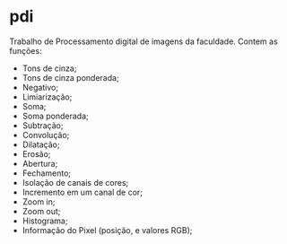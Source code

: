 # pdi
Trabalho de Processamento digital de imagens da faculdade.
Contem as funções:
* Tons de cinza;
* Tons de cinza ponderada;
* Negativo;
* Limiarização;
* Soma;
* Soma ponderada;
* Subtração;
* Convolução;
* Dilatação;
* Erosão;
* Abertura;
* Fechamento;
* Isolação de canais de cores;
* Incremento em um canal de cor;
* Zoom in;
* Zoom out;
* Histograma;
* Informação do Pixel (posição, e valores RGB);
